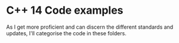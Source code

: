 # C++ 14 Code examples
As I get more  proficient and can discern the different standards and updates, I'll categorise the code in these folders.
